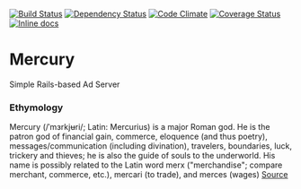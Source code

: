 [![Build Status](https://travis-ci.org/vforge/mercury.png)](https://travis-ci.org/vforge/mercury)
[![Dependency Status](https://gemnasium.com/vforge/mercury.png)](https://gemnasium.com/vforge/mercury)
[![Code Climate](https://codeclimate.com/github/vforge/mercury.png)](https://codeclimate.com/github/vforge/mercury)
[![Coverage Status](https://img.shields.io/coveralls/vforge/mercury.svg)](https://coveralls.io/r/vforge/mercury)
[![Inline docs](http://inch-ci.org/github/vforge/mercury.svg?branch=master)](http://inch-ci.org/github/vforge/mercury)
# Mercury
Simple Rails-based Ad Server

### Ethymology
Mercury (/ˈmɜrkjʉri/; Latin: Mercurius) is a major Roman god. He is the patron god of financial gain,
commerce, eloquence (and thus poetry), messages/communication (including divination), travelers,
boundaries, luck, trickery and thieves; he is also the guide of souls to the underworld.
His name is possibly related to the Latin word merx ("merchandise"; compare merchant, commerce, etc.),
mercari (to trade), and merces (wages)
[Source](http://en.wikipedia.org/wiki/Mercury_(mythology))
